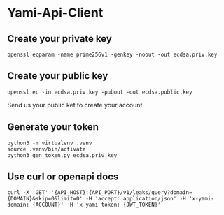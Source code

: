 # Yami-Api-Client

## Create your private key

    openssl ecparam -name prime256v1 -genkey -noout -out ecdsa.priv.key

## Create your public key

    openssl ec -in ecdsa.priv.key -pubout -out ecdsa.public.key

Send us your public ket to create your account 

## Generate your token    

    python3 -m virtualenv .venv
    source .venv/bin/activate
    python3 gen_token.py ecdsa.priv.key

## Use curl or openapi docs

    curl -X 'GET' '{API_HOST}:{API_PORT}/v1/leaks/query?domain={DOMAIN}&skip=0&limit=0' -H 'accept: application/json' -H 'x-yami-domain: {ACCOUNT}' -H 'x-yami-token: {JWT_TOKEN}'
    
    




